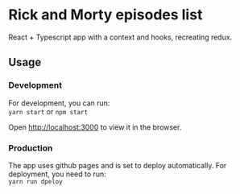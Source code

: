 # Rick and Morty episodes list
React + Typescript app with a context and hooks, recreating redux.

## Usage
### Development 
For development, you can run:  
 `yarn start`
or `npm start`

Open [http://localhost:3000](http://localhost:3000) to view it in the browser.

### Production
The app uses github pages and is set to deploy automatically.
For deployment, you need to run:  
`yarn run dpeloy`